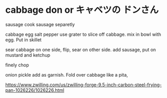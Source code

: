 # cabbage don  or キャベツの ドンさん 


sausage
cook sausage separetly 

cabbage
egg
salt
pepper
use grater to slice off cabbage. mix in bowl with egg. 
Put in skillet

sear cabbage on one side, flip, sear on other side. 
add sausage, put on mustard and ketchup


finely chop 

onion
pickle
add as garnish. Fold over cabbage like a pita, 



https://www.zwilling.com/us/zwilling-forge-9.5-inch-carbon-steel-frying-pan-1026226/1026226.html

